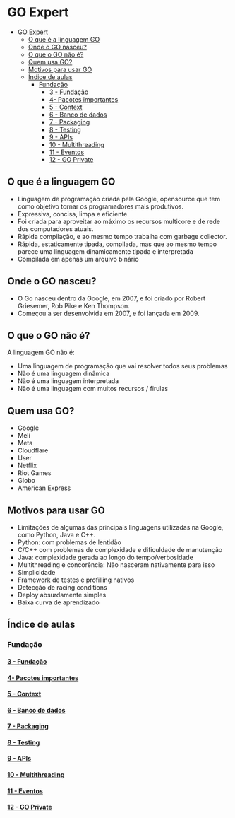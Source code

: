 # GO Expert

- [GO Expert](#go-expert)
  - [O que é a linguagem GO](#o-que-é-a-linguagem-go)
  - [Onde o GO nasceu?](#onde-o-go-nasceu)
  - [O que o GO não é?](#o-que-o-go-não-é)
  - [Quem usa GO?](#quem-usa-go)
  - [Motivos para usar GO](#motivos-para-usar-go)
  - [Índice de aulas](#índice-de-aulas)
    - [Fundação](#fundação)
      - [3 - Fundação](#3---fundação)
      - [4- Pacotes importantes](#4--pacotes-importantes)
      - [5 - Context](#5---context)
      - [6 - Banco de dados](#6---banco-de-dados)
      - [7 - Packaging](#7---packaging)
      - [8 - Testing](#8---testing)
      - [9 - APIs](#9---apis)
      - [10  - Multithreading](#10----multithreading)
      - [11 - Eventos](#11---eventos)
      - [12 - GO Private](#12---go-private)

## O que é a linguagem GO

- Linguagem de programação criada pela Google, opensource que tem como objetivo tornar os programadores mais produtivos.
- Expressiva, concisa, limpa e eficiente.
- Foi criada para aproveitar ao máximo os recursos multicore e de rede dos computadores atuais.
- Rápida compilação, e ao mesmo tempo trabalha com garbage collector.
- Rápida, estaticamente tipada, compilada, mas que ao mesmo tempo parece uma linguagem dinamicamente tipada e interpretada
- Compilada em apenas um arquivo binário

## Onde o GO nasceu?

- O Go nasceu dentro da Google, em 2007, e foi criado por Robert Griesemer, Rob Pike e Ken Thompson.
- Começou a ser desenvolvida em 2007, e foi lançada em 2009.

## O que o GO não é?

A linguagem GO não é:

- Uma linguagem de programação que vai resolver todos seus problemas
- Não é uma linguagem dinâmica
- Não é uma linguagem interpretada
- Não é uma linguagem com muitos recursos / firulas

## Quem usa GO?

- Google
- Meli
- Meta
- Cloudflare
- User
- Netflix
- Riot Games
- Globo
- American Express

## Motivos para usar GO

- Limitações de algumas das principais linguagens utilizadas na Google, como Python, Java e C++.
- Python: com problemas de lentidão
- C/C++ com problemas de complexidade e dificuldade de manutenção
- Java: complexidade gerada ao longo do tempo/verbosidade
- Multithreading e concorência: Não nasceram nativamente para isso
- Simplicidade
- Framework de testes e profilling nativos
- Detecção de racing conditions
- Deploy absurdamente simples
- Baixa curva de aprendizado

## Índice de aulas

### Fundação

#### [3 - Fundação](./fundacao)

#### [4- Pacotes importantes](./4-pacotes-importantes/)

#### [5 - Context](./5-context/)

#### [6 - Banco de dados](./6-Banco-de-Dados/)

#### [7 - Packaging](./7-Packaging/)

#### [8 - Testing](./8-Testing/)

#### [9 - APIs](./9-APIs/)

#### [10  - Multithreading](./10-Multithreading/)

#### [11 - Eventos](./11-Eventos/)

#### [12 - GO Private](./12-GOPRIVATE/)

